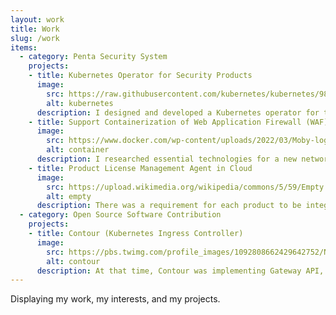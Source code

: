 ```yaml
---
layout: work
title: Work
slug: /work
items:
  - category: Penta Security System
    projects:
    - title: Kubernetes Operator for Security Products
      image:
        src: https://raw.githubusercontent.com/kubernetes/kubernetes/985c9202ccd250a5fe22c01faf0d8f83d804b9f3/logo/logo.svg
        alt: kubernetes
      description: I designed and developed a Kubernetes operator for the security products. The operator has a domain-specific knowledge about the products and enables the products to be seamlessly integrated with Kubernetes. Specifically, It provides dynamic configuration via custom resources and service discovery, and operational automation ranging from error remediation, blue-green deployment and dynamic scaling on load. 
    - title: Support Containerization of Web Application Firewall (WAF) Product
      image:
        src: https://www.docker.com/wp-content/uploads/2022/03/Moby-logo.png
        alt: container
      description: I researched essential technologies for a new network engine in the WAF product. There were some problems in the legacy engine, one of which was that it had strong dependencies on a specific underlying device and environment. I proposed a new network engine design that enables providing necessary network functionalities and accelerating packet processing with less dependencies in Kubernetes. 
    - title: Product License Management Agent in Cloud
      image:
        src: https://upload.wikimedia.org/wikipedia/commons/5/59/Empty.png
        alt: empty
      description: There was a requirement for each product to be integrated with the license policy server, which provides a license file and meters time-based usage. I invented a new standard license format that replaced what each product seperately used with. Based on the format, I also designed a standard license API for the policy server, and developed a python agent dealing with the product's license management.
  - category: Open Source Software Contribution
    projects:
    - title: Contour (Kubernetes Ingress Controller)
      image:
        src: https://pbs.twimg.com/profile_images/1092808662429642752/NThJo60y_400x400.jpg
        alt: contour
      description: At that time, Contour was implementing Gateway API, which is a standard kubernetes gateway interface replacing Ingress API. I added support for the RequestMirror HTTPRoute filter type at the rule level in Gateway API (<a href='https://github.com/projectcontour/contour/pull/4557'>Pull Request 4557</a>). I also tried to add thorough testings for this feature by adding an E2E test code which reads the mirror server's logs and find the particular log related to the mirrored request.
---
```

Displaying my work, my interests, and my projects.
<br />
<br />
